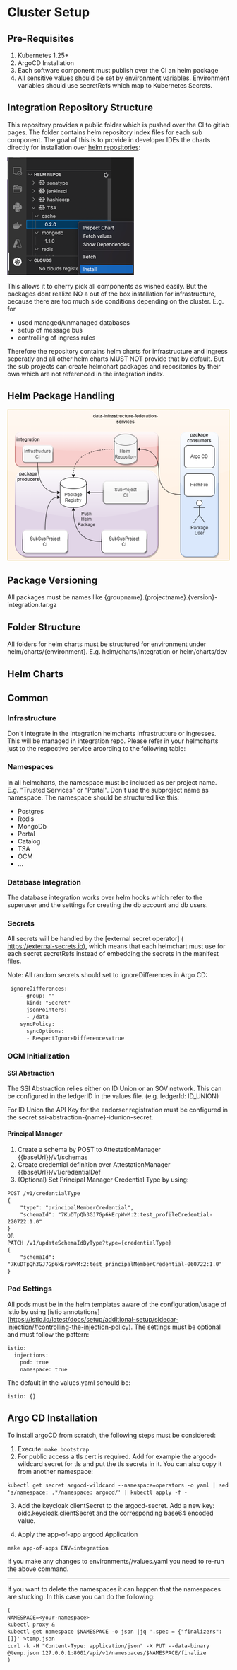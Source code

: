 # Cluster Setup

## Pre-Requisites

1) Kubernetes 1.25+
2) ArgoCD Installation
3) Each software component must publish over the CI an helm package
4) All sensitive values should be set by environment variables. Environment variables should use secretRefs which map to Kubernetes Secrets.

## Integration Repository Structure

This repository provides a public folder which is pushed over the CI to gitlab pages. The folder contains helm repository index files for each sub component. The goal of this is to provide in developer IDEs the charts directly for installation over [helm repositories](https://helm.sh/docs/topics/chart_repository/): 

![image.png](./images/integration.png)

This allows it to cherry pick all components as wished easily. But the packages dont realize NO a out of the box installation for infrastructure, because there are too much side conditions depending on the cluster. E.g. for 

- used managed/unmanaged databases
- setup of message bus
- controlling of ingress rules

Therefore the repository contains helm charts for infrastructure and ingress seperatly and all other helm charts MUST NOT provide that by default. But the sub projects can create helmchart packages and repositories by their own which are not referenced in the integration index.

## Helm Package Handling

![image.png](./images/packagedeployment.png)

## Package Versioning

All packages must be names like {groupname}.{projectname}.{version}-integration.tar.gz


## Folder Structure

All folders for helm charts must be structured for environment under helm/charts/{environment}. E.g. helm/charts/integration or helm/charts/dev


## Helm Charts

## Common 



### Infrastructure

Don't integrate in the integration helmcharts infrastructure or ingresses. This will be managed in integration repo. Please refer in your helmcharts just to the respective service arcording to the following table:

### Namespaces

In all helmcharts, the namespace must be included as per project name. E.g. "Trusted Services" or "Portal". Don't use the subproject name as namespace. The namespace should be structured like this:

- Postgres
- Redis
- MongoDb
- Portal
- Catalog
- TSA
- OCM
- ...

### Database Integration

The database integration works over helm hooks which refer to the superuser and the settings for creating the db account and db users.

### Secrets

All secrets will be handled by the [external secret operator] ( https://external-secrets.io), which means that each helmchart must use for each secret secretRefs instead of embedding the secrets in the manifest files. 

Note: All random secrets should set to ignoreDifferences in Argo CD: 
```
 ignoreDifferences:
    - group: ""
      kind: "Secret"
      jsonPointers:
      - /data
    syncPolicy:
      syncOptions:
      - RespectIgnoreDifferences=true
``` 

### OCM Initialization

#### SSI Abstraction

The SSI Abstraction relies either on ID Union or an SOV network. This can be configured in the ledgerID in the values file. (e.g. ledgerId: ID_UNION)

For ID Union the API Key for the endorser registration must be configured in the secret ssi-abstraction-{name}-idunion-secret. 

#### Principal Manager

1. Create a schema by POST to AttestationManager {{baseUrl}}/v1/schemas
2. Create credential definition over AttestationManager {{baseUrl}}/v1/credentialDef
3. (Optional) Set Principal Manager Credential Type by using: 

```
POST /v1/credentialType
{
    "type": "principalMemberCredential",
    "schemaId": "7KuDTpQh3GJ7Gp6kErpWvM:2:test_profileCredential-220722:1.0"
}
OR
PATCH /v1/updateSchemaIdByType?type={credentialType}
{
    "schemaId": "7KuDTpQh3GJ7Gp6kErpWvM:2:test_principalMemberCredential-060722:1.0"
}
``` 

### Pod Settings

All pods must be in the helm templates aware of the configuration/usage of istio by using [istio annotations] (https://istio.io/latest/docs/setup/additional-setup/sidecar-injection/#controlling-the-injection-policy). The settings must be optional and must follow the pattern: 
```
istio:
  injections:
    pod: true
    namespace: true
```

The default in the values.yaml schould be:
```
istio: {}
```

## Argo CD Installation

To install argoCD from scratch, the following steps must be considered:

1) Execute: `make bootstrap`
2) For public access a tls cert is required. Add for example the argocd-wildcard secret for tls and put the tls secrets in it. You can also copy it from another namespace:  

```
kubectl get secret argocd-wildcard --namespace=operators -o yaml | sed 's/namespace: .*/namespace: argocd/' | kubectl apply -f -
```

3) Add the keycloak clientSecret to the argocd-secret. Add a new key: oidc.keycloak.clientSecret and the corresponding base64 encoded value.

4) Apply the app-of-app argocd Application
```
make app-of-apps ENV=integration
```

If you make any changes to environments/<env>/values.yaml you need to re-run the above command.


---

If you want to delete the namespaces it can happen that the namespaces are stucking. In this case you can do the following: 

```
(
NAMESPACE=<your-namespace>
kubectl proxy &
kubectl get namespace $NAMESPACE -o json |jq '.spec = {"finalizers":[]}' >temp.json
curl -k -H "Content-Type: application/json" -X PUT --data-binary @temp.json 127.0.0.1:8001/api/v1/namespaces/$NAMESPACE/finalize
)

```


